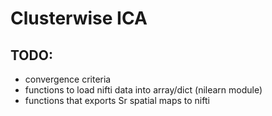 # Clusterwise ICA

## TODO:

* convergence criteria
* functions to load nifti data into array/dict (nilearn module)
* functions that exports Sr spatial maps to nifti
